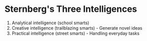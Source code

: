 # Sternberg's Three Intelligences

1. Analytical intelligence (school smarts)
2. Creative intelligence (trailblazing smarts) - Generate novel ideas
3. Practical intelligence (street smarts) - Handling everyday tasks